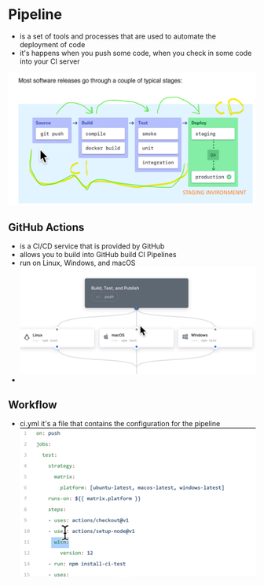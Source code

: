 # Pipeline

- is a set of tools and processes that are used to automate the deployment of code
- it's happens when you push some code, when you check in some code into your CI server

![alt text](image-2.png)

## GitHub Actions

- is a CI/CD service that is provided by GitHub
- allows you to build into GitHub build CI Pipelines
- run on Linux, Windows, and macOS
![alt text](image-3.png)
-

## Workflow

- ci.yml it's a file that contains the configuration for the pipeline
![alt text](image-4.png)
